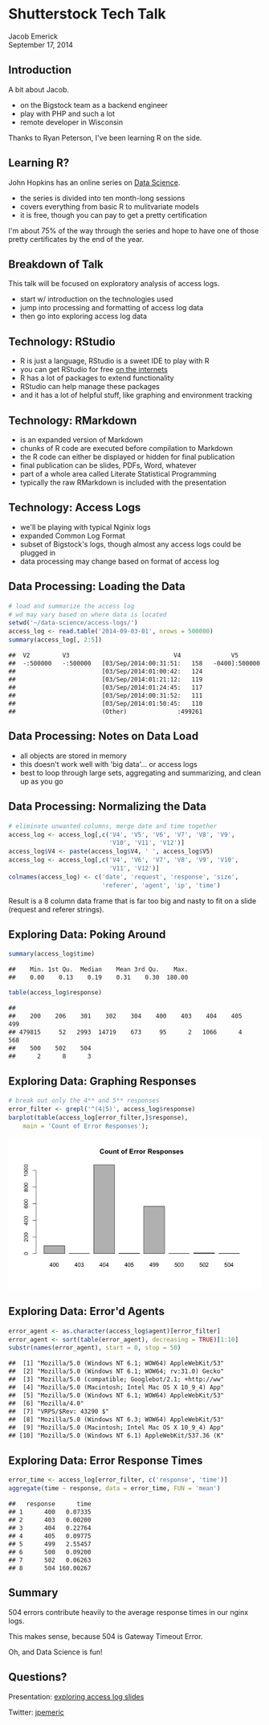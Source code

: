 # Shutterstock Tech Talk
Jacob Emerick  
September 17, 2014  

## Introduction

A bit about Jacob.

 - on the Bigstock team as a backend engineer
 - play with PHP and such a lot
 - remote developer in Wisconsin

Thanks to Ryan Peterson, I've been learning R on the side.


## Learning R?

John Hopkins has an online series on [Data Science](https://www.coursera.org/specialization/jhudatascience/1).

 - the series is divided into ten month-long sessions
 - covers everything from basic R to mulitvariate models
 - it is free, though you can pay to get a pretty certification

I'm about 75% of the way through the series and hope to have one of those pretty certificates by the end of the year.


## Breakdown of Talk

This talk will be focused on exploratory analysis of access logs.

 - start w/ introduction on the technologies used
 - jump into processing and formatting of access log data
 - then go into exploring access log data


## Technology: RStudio

 - R is just a language, RStudio is a sweet IDE to play with R
 - you can get RStudio for free [on the internets](http://www.rstudio.com/)
 - R has a lot of packages to extend functionality
 - RStudio can help manage these packages
 - and it has a lot of helpful stuff, like graphing and environment tracking


## Technology: RMarkdown

 - is an expanded version of Markdown
 - chunks of R code are executed before compilation to Markdown
 - the R code can either be displayed or hidden for final publication
 - final publication can be slides, PDFs, Word, whatever
 - part of a whole area called Literate Statistical Programming
 - typically the raw RMarkdown is included with the presentation


## Technology: Access Logs

 - we'll be playing with typical Nginix logs
 - expanded Common Log Format
 - subset of Bigstock's logs, though almost any access logs could be plugged in
 - data processing may change based on format of access log


## Data Processing: Loading the Data


```r
# load and summarize the access log
# wd may vary based on where data is located
setwd('~/data-science/access-logs/')
access_log <- read.table('2014-09-03-01', nrows = 500000)
summary(access_log[, 2:5])
```

```
##  V2         V3                             V4              V5        
##  -:500000   -:500000   [03/Sep/2014:00:31:51:   158   -0400]:500000  
##                        [03/Sep/2014:01:00:42:   124                  
##                        [03/Sep/2014:01:21:12:   119                  
##                        [03/Sep/2014:01:24:45:   117                  
##                        [03/Sep/2014:00:31:52:   111                  
##                        [03/Sep/2014:01:50:45:   110                  
##                        (Other)              :499261
```


## Data Processing: Notes on Data Load

 - all objects are stored in memory
 - this doesn't work well with 'big data'... or access logs
 - best to loop through large sets, aggregating and summarizing, and clean up as you go


## Data Processing: Normalizing the Data


```r
# eliminate unwanted columns, merge date and time together
access_log <- access_log[,c('V4', 'V5', 'V6', 'V7', 'V8', 'V9',
                            'V10', 'V11', 'V12')]
access_log$V4 <- paste(access_log$V4, ' ', access_log$V5)
access_log <- access_log[,c('V4', 'V6', 'V7', 'V8', 'V9', 'V10',
                            'V11', 'V12')]
colnames(access_log) <- c('date', 'request', 'response', 'size',
                          'referer', 'agent', 'ip', 'time')
```

Result is a 8 column data frame that is far too big and nasty to fit on a slide (request and referer strings).


## Exploring Data: Poking Around


```r
summary(access_log$time)
```

```
##    Min. 1st Qu.  Median    Mean 3rd Qu.    Max. 
##    0.00    0.13    0.19    0.31    0.30  180.00
```

```r
table(access_log$response)
```

```
## 
##    200    206    301    302    304    400    403    404    405    499 
## 479815     52   2993  14719    673     95      2   1066      4    568 
##    500    502    504 
##      2      8      3
```


## Exploring Data: Graphing Responses


```r
# break out only the 4** and 5** responses
error_filter <- grepl('^(4|5)', access_log$response)
barplot(table(access_log[error_filter,]$response),
    main = 'Count of Error Responses');
```

![plot of chunk unnamed-chunk-4](./tech-talk_files/figure-html/unnamed-chunk-4.png) 


## Exploring Data: Error'd Agents


```r
error_agent <- as.character(access_log$agent)[error_filter]
error_agent <- sort(table(error_agent), decreasing = TRUE)[1:10]
substr(names(error_agent), start = 0, stop = 50)
```

```
##  [1] "Mozilla/5.0 (Windows NT 6.1; WOW64) AppleWebKit/53"
##  [2] "Mozilla/5.0 (Windows NT 6.1; WOW64; rv:31.0) Gecko"
##  [3] "Mozilla/5.0 (compatible; Googlebot/2.1; +http://ww"
##  [4] "Mozilla/5.0 (Macintosh; Intel Mac OS X 10_9_4) App"
##  [5] "Mozilla/5.0 (Windows NT 6.1; WOW64) AppleWebKit/53"
##  [6] "Mozilla/4.0"                                       
##  [7] "VRPS/$Rev: 43290 $"                                
##  [8] "Mozilla/5.0 (Windows NT 6.3; WOW64) AppleWebKit/53"
##  [9] "Mozilla/5.0 (Macintosh; Intel Mac OS X 10_9_4) App"
## [10] "Mozilla/5.0 (Windows NT 6.1) AppleWebKit/537.36 (K"
```


## Exploring Data: Error Response Times


```r
error_time <- access_log[error_filter, c('response', 'time')]
aggregate(time ~ response, data = error_time, FUN = 'mean')
```

```
##   response      time
## 1      400   0.07335
## 2      403   0.00200
## 3      404   0.22764
## 4      405   0.09775
## 5      499   2.55457
## 6      500   0.09200
## 7      502   0.06263
## 8      504 160.00267
```


## Summary

504 errors contribute heavily to the average response times in our nginx logs.

This makes sense, because 504 is Gateway Timeout Error.

Oh, and Data Science is fun!


## Questions?

Presentation: [exploring access log slides](https://github.com/jacobemerick/exploring-access-logs-presentation)

Twitter: [jpemeric](http://twitter.com/jpemeric)
